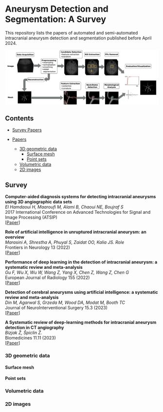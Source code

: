 # Aneurysm Detection and Segmentation: A Survey
This repository lists the papers of automated and semi-automated intracranial aneurysm detection and segmentation published before April 2024.

<img src="img/pipeline.png" style="width:900px;"/>

## Contents
- [Survey Papers](#survey-papers)

- [Papers](#papers)
  - [3D geometric data](#3d-geometric-data)
    - [Surface mesh](#surface-mesh)
    - [Point sets](#point-sets)
  - [Volumetric data](#volumetric-data)
  - [2D images](#2d-images)

## Survey
**Computer-aided diagnosis systems for detecting intracranial aneurysms using 3D angiographic data sets** \
*El Hamdaoui H, Maaroufi M, Alami B, Chaoui NE, Boujraf S* \
2017 International Conference on Advanced Technologies for Signal and Image Processing (ATSIP)  \
[[Paper](https://ieeexplore.ieee.org/stamp/stamp.jsp?arnumber=8075568)]

**Role of artificial intelligence in unruptured intracranial aneurysm: an overview** \
*Marasini A, Shrestha A, Phuyal S, Zaidat OO, Kalia JS. Role* \
Frontiers in Neurology 13 (2022) \
[[Paper](https://www.frontiersin.org/journals/neurology/articles/10.3389/fneur.2022.784326/full)]

**Performance of deep learning in the detection of intracranial aneurysm: a systematic review and meta-analysis** \
*Gu F, Wu X, Wu W, Wang Z, Yang X, Chen Z, Wang Z, Chen G* \
European Journal of Radiology 155 (2022) \
[[Paper](https://www.sciencedirect.com/science/article/pii/S0720048X22003072)]

**Detection of cerebral aneurysms using artificial intelligence: a systematic review and meta-analysis** \
*Din M, Agarwal S, Grzeda M, Wood DA, Modat M, Booth TC* \
Journal of NeuroInterventional Surgery 15.3 (2023) \
[[Paper](https://jnis.bmj.com/content/neurintsurg/15/3/262.full.pdf)]

**A Systematic review of deep-learning methods for intracranial aneurysm detection in CT angiography** \
*Bizjak Ž, Špiclin Ž.* \
Biomedicines 11.11 (2023) \
[[Paper](https://www.mdpi.com/2227-9059/11/11/2921)]

### 3D geometric data



#### Surface mesh



#### Point sets



### Volumetric data


### 2D images
